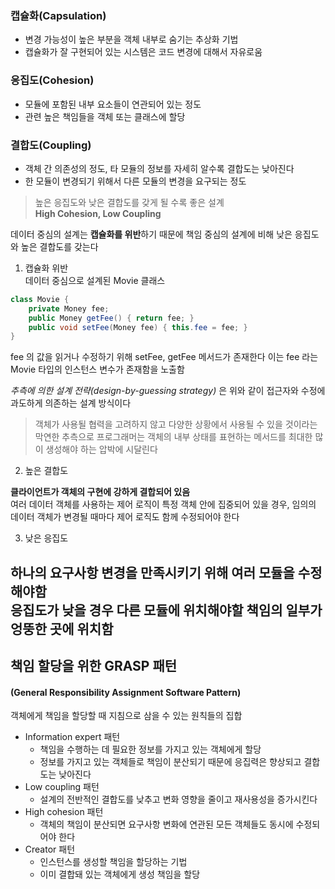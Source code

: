 ### 캡슐화(Capsulation)
- 변경 가능성이 높은 부분을 객체 내부로 숨기는 추상화 기법
- 캡슐화가 잘 구현되어 있는 시스템은 코드 변경에 대해서 자유로움

### 응집도(Cohesion)
- 모듈에 포함된 내부 요소들이 연관되어 있는 정도
- 관련 높은 책임들을 객체 또는 클래스에 할당

### 결합도(Coupling)
- 객체 간 의존성의 정도, 타 모듈의 정보를 자세히 알수록 결합도는 낮아진다
- 한 모듈이 변경되기 위해서 다른 모듈의 변경을 요구되는 정도

> 높은 응집도와 낮은 결합도를 갖게 될 수록 좋은 설계  
> __High Cohesion, Low Coupling__

데이터 중심의 설계는 **캡슐화를 위반**하기 때문에 책임 중심의 설계에 비해
낮은 응집도와 높은 결합도를 갖는다  

1. 캡슐화 위반  
데이터 중심으로 설계된 Movie 클래스
```java
class Movie {
    private Money fee;
    public Money getFee() { return fee; }
    public void setFee(Money fee) { this.fee = fee; }
}
```
fee 의 값을 읽거나 수정하기 위해 setFee, getFee 메서드가 존재한다
이는 fee 라는 Movie 타입의 인스턴스 변수가 존재함을 노출함

_추측에 의한 설계 전략(design-by-guessing strategy)_ 은 위와 같이 접근자와 수정에 과도하게
의존하는 설계 방식이다

>객체가 사용될 협력을 고려하지 않고 다양한 상황에서 사용될 수 있을 것이라는 막연한 추측으로
>프로그래머는 객체의 내부 상태를 표현하는 메서드를 최대한 많이 생성해야 하는 압박에 시달린다 

2. 높은 결합도

**클라이언트가 객체의 구현에 강하게 결합되어 있음**  
여러 데이터 객체를 사용하는 제어 로직이 특정 객체 안에 집중되어 있을 경우, 임의의 데이터 객체가
변경될 때마다 제어 로직도 함께 수정되어야 한다      
  
  
3. 낮은 응집도  
 
하나의 요구사항 변경을 만족시키기 위해 **여러 모듈을 수정**해야함  
응집도가 낮을 경우 다른 모듈에 위치해야할 책임의 일부가 엉뚱한 곳에 위치함
---
## 책임 할당을 위한 GRASP 패턴
#### (General Responsibility Assignment Software Pattern)
객체에게 책임을 할당할 때 지침으로 삼을 수 있는 원칙들의 집합

- Information expert 패턴
  - 책임을 수행하는 데 필요한 정보를 가지고 있는 객체에게 할당
  - 정보를 가지고 있는 객체들로 책임이 분산되기 때문에 응집력은 향상되고 결합도는 낮아진다
- Low coupling 패턴
  - 설계의 전반적인 결합도를 낮추고 변화 영향을 줄이고 재사용성을 증가시킨다
- High cohesion 패턴
  - 객체의 책임이 분산되면 요구사항 변화에 연관된 모든 객체들도 동시에 수정되어야 한다
- Creator 패턴
  - 인스턴스를 생성할 책임을 할당하는 기법
  - 이미 결합돼 있는 객체에게 생성 책임을 할당
